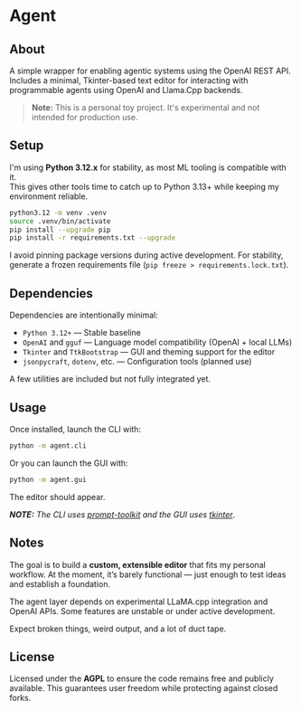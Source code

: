 # Agent

## About

A simple wrapper for enabling agentic systems using the OpenAI REST API.  
Includes a minimal, Tkinter-based text editor for interacting with programmable agents using OpenAI and Llama.Cpp backends.

> **Note:** This is a personal toy project. It's experimental and not intended for production use.

## Setup

I'm using **Python 3.12.x** for stability, as most ML tooling is compatible with it.  
This gives other tools time to catch up to Python 3.13+ while keeping my environment reliable.

```sh
python3.12 -m venv .venv
source .venv/bin/activate
pip install --upgrade pip
pip install -r requirements.txt --upgrade
```

I avoid pinning package versions during active development.
For stability, generate a frozen requirements file (`pip freeze > requirements.lock.txt`).

## Dependencies

Dependencies are intentionally minimal:

- `Python 3.12+` — Stable baseline
- `OpenAI` and `gguf` — Language model compatibility (OpenAI + local LLMs)
- `Tkinter` and `TtkBootstrap` — GUI and theming support for the editor
- `jsonpycraft`, `dotenv`, etc. — Configuration tools (planned use)

A few utilities are included but not fully integrated yet.

## Usage

Once installed, launch the CLI with:

```sh
python -m agent.cli
```

Or you can launch the GUI with:

```sh
python -m agent.gui
```

The editor should appear.

_**NOTE:** The CLI uses [prompt-toolkit](https://python-prompt-toolkit.readthedocs.io/en/stable/index.html) and the GUI uses [tkinter](https://docs.python.org/3/library/tkinter.html)_.

## Notes

The goal is to build a **custom, extensible editor** that fits my personal workflow.
At the moment, it’s barely functional — just enough to test ideas and establish a foundation.

The agent layer depends on experimental LLaMA.cpp integration and OpenAI APIs.
Some features are unstable or under active development.

Expect broken things, weird output, and a lot of duct tape.

## License

Licensed under the **AGPL** to ensure the code remains free and publicly available.
This guarantees user freedom while protecting against closed forks.
